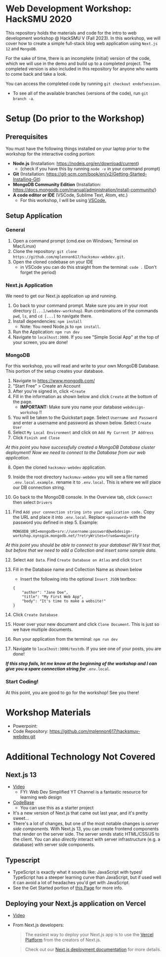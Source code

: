 # Web Development Workshop: HackSMU 2020
This repository holds the materials and code for the intro to web development workshop @ HackSMU V (Fall 2023). In this workshop, we will cover how to create a simple full-stack blog web application using `Next.js 12` and `MongoDB`.

For the sake of time, there is an incomplete (initial) version of the code, which we will use in the demo and build up to a completed project. The completed version is also included in this repository for anyone who wants to come back and take a look. 

You can access the completed code by running `git checkout endofsession`.

- To see all of the available branches (versions of the code), run `git branch -a`.

# Setup (Do prior to the Workshop)

## Prerequisites
You must have the following things installed on your laptop prior to the workshop for the interactive coding portion:
* **Node.js** (Installation: https://nodejs.org/en/download/current) 
    * (check if you have this by running `node -v` in your command prompt)
* **Git** (Installation: https://git-scm.com/book/en/v2/Getting-Started-Installing-Git)
* **MongoDB Community Edition** (Installation: https://docs.mongodb.com/manual/administration/install-community/)
* **A code editor or IDE** (VSCode, Sublime Text, Atom, etc.)
    * For this workshop, I will be using [VSCode.](https://code.visualstudio.com/download)

## Setup Application

### General
1. Open a command prompt (cmd.exe on Windows; Terminal on Mac/Linux)
2. Clone the repository: `git clone https://github.com/mplennon617/hacksmuv-webdev.git`.
3. Open the cloned codebase on your IDE
    * in VSCode you can do this straight from the terminal: `code .` (Don't forget the period)

### Next.js Application

We need to get our Next.js application up and running.

1. Go back to your command prompt. Make sure you are in your root directory (`[...]/webdev-workshop`). Run combinations of the commands `pwd`, `ls`, and `cd [...]` to navigate there.
2. Install dependencies: `npm install` 
    * Note: You need Node.js to `npm install`.
3. Run the Application: `npm run dev`
4. Navigate to `localhost:3000`. If you see "Simple Social App" at the top of your screen, you are done!

### MongoDB

For this workshop, you will read and write to your own MongoDB Database. This portion of the setup creates your database.

1. Navigate to https://www.mongodb.com/ 
2. "Start Free" > Create an Account
3. After you're signed in, click `+Create`
4. Fill in the information as shown below and click `Create` at the bottom of the page. 
    * **IMPORTANT:** Make sure you name your database `webdesign-workshop` !!
5. You will be taken to the Quickstart page. Select `Username and Password` and enter a username and password as shown below. Select `Create User`
6. Select `My Local Environment` and click on `Add My Current IP Address`
7. Click `Finish and Close`

*At this point you have successfully created a MongoDB Database cluster deployment! Now we need to connect to the Database from our web application.*

8. Open the cloned `hacksmuv-webdev` application.
9. Inside the root directory `hacksmuv-webdev` you will see a file named `.env.local.example.` rename it to `.env.local`. This is where we will place our DB connection string.
10. Go back to the MongoDB console. In the Overview tab, click `Connect` then select `Drivers`
11. Find `Add your connection string into your application code.` Copy the URL and place it into `.env.local`. Replace `<password>` with the password you defined in step 5. Example:

    ```
    MONGODB_URI=mongodb+srv://username:password@webdesign-workshop.oynsgim.mongodb.net/?retryWrites=true&w=majority
    ```

*At this point you should be able to connect to your database! We'll test that, but before that we need to add a Collection and insert some sample data.*

12. Select `Add Data`. Find `Create Database on Atlas` and click `Start`
13. Fill in the Database name and Collection Name as shown below
    * Insert the following into the optional `Insert JSON` textbox:

    ```
    {
        "author": "Jane Doe",
        "title": "My First Web App",
        "body": "It's time to make a website!"
    }
    ```

14. Click `Create Database`
15. Hover over your new document and click `Clone Document`. This is just so we have multiple documents.
16. Run your application from the terminal: `npm run dev`
17. Navigate to `localhost:3000/testdb`. If you see one of your posts, you are done!

***If this step fails, let me know at the beginning of the workshop and I can give you a spare connection string for*** `.env.local`.

### Start Coding!
At this point, you are good to go for the workshop! See you there!

# Workshop Materials

* Powerpoint: 
* Code Repository: https://github.com/mplennon617/hacksmuv-webdev.git

# Additional Technology Not Covered

## Next.js 13
* [Video](https://www.youtube.com/watch?v=NgayZAuTgwM&t=347s) 
    * FYI: Web Dev Simplified YT Channel is a fantastic resource for learning web design
* [CodeBase](https://github.com/WebDevSimplified/n...) 
    * You can use this as a starter project
* It's a new version of Next.js that came out last year, and it's pretty sweet...
* There's a lot of changes, but one of the most notable changes is *server side components.* With Next.js 13, you can create frontend components that render on the server side. The server sends static HTML/CSS/JS to the client. You can also *directly* interact with server infrastructure (e.g. a database) with server side components.

## Typescript
* TypeScript is exactly what it sounds like: JavaScript with types! TypeScript has a steeper learning curve than JavaScript, but if used well it can avoid a lot of headaches you'd get with JavaScript.
* See the Get Started portion of [this Page](https://www.typescriptlang.org/docs/handbook/intro.html#get-started)  for more info.

## Deploying your Next.js application on Vercel
* [Video](https://www.youtube.com/watch?v=2HBIzEx6IZA)
* From Next.js developers:
    >The easiest way to deploy your Next.js app is to use the [Vercel Platform](https://vercel.com/new?utm_medium=default-template&filter=next.js&utm_source=create-next-app&utm_campaign=create-next-app-readme) from the creators of Next.js.

    >Check out our [Next.js deployment documentation](https://nextjs.org/docs/deployment) for more details.
